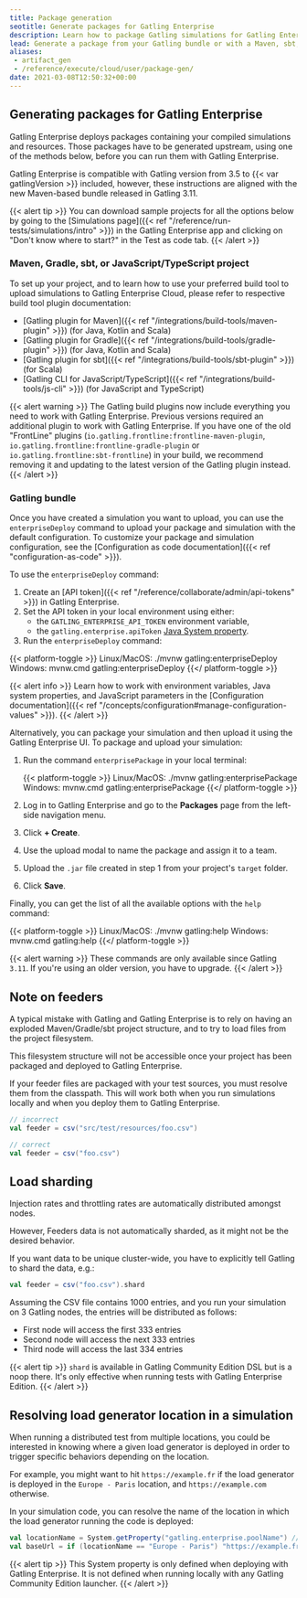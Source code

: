 ```yaml
---
title: Package generation
seotitle: Generate packages for Gatling Enterprise
description: Learn how to package Gatling simulations for Gatling Enterprise from the Gatling zip bundle, or from a Maven, sbt, or Gradle project.
lead: Generate a package from your Gatling bundle or with a Maven, sbt, or Gradle project.
aliases:
 - artifact_gen
 - /reference/execute/cloud/user/package-gen/
date: 2021-03-08T12:50:32+00:00
---
```


## Generating packages for Gatling Enterprise

Gatling Enterprise deploys packages containing your compiled simulations and resources. Those packages have to be generated
upstream, using one of the methods below, before you can run them with Gatling Enterprise.

Gatling Enterprise is compatible with Gatling version from 3.5 to {{< var gatlingVersion >}} included, however, these instructions are aligned with the new Maven-based bundle released in Gatling 3.11.

{{< alert tip >}}
You can download sample projects for all the options below by going to the [Simulations page]({{< ref "/reference/run-tests/simulations/intro" >}}) in the Gatling Enterprise app and clicking on "Don't know where to start?" in the Test as code tab.
{{< /alert >}}



### Maven, Gradle, sbt, or JavaScript/TypeScript project

To set up your project, and to learn how to use your preferred build tool to upload simulations to Gatling Enterprise
Cloud, please refer to respective build tool plugin documentation:

- [Gatling plugin for Maven]({{< ref "/integrations/build-tools/maven-plugin" >}}) (for Java, Kotlin and Scala)
- [Gatling plugin for Gradle]({{< ref "/integrations/build-tools/gradle-plugin" >}}) (for Java, Kotlin and Scala)
- [Gatling plugin for sbt]({{< ref "/integrations/build-tools/sbt-plugin" >}}) (for Scala)
- [Gatling CLI for JavaScript/TypeScript]({{< ref "/integrations/build-tools/js-cli" >}}) (for JavaScript and TypeScript)

{{< alert warning >}}
The Gatling build plugins now include everything you need to work with Gatling Enterprise. Previous versions required an
additional plugin to work with Gatling Enterprise. If you have one of the old "FrontLine" plugins
(`io.gatling.frontline:frontline-maven-plugin`, `io.gatling.frontline:frontline-gradle-plugin` or
`io.gatling.frontline:sbt-frontline`) in your build, we recommend removing it and updating to the latest version of the
Gatling plugin instead.
{{< /alert >}}

### Gatling bundle

Once you have created a simulation you want to upload, you can use the `enterpriseDeploy` command to upload your package and simulation with the default configuration. To customize your package and simulation configuration, see the [Configuration as code documentation]({{< ref "configuration-as-code" >}}). 

To use the `enterpriseDeploy` command:

1. Create an [API token]({{< ref "/reference/collaborate/admin/api-tokens" >}}) in Gatling Enterprise. 
2. Set the API token in your local environment using either:
    - the `GATLING_ENTERPRISE_API_TOKEN` environment variable,
    - the `gatling.enterprise.apiToken` [Java System property](https://docs.oracle.com/javase/tutorial/essential/environment/sysprop.html).
3. Run the `enterpriseDeploy` command:

{{< platform-toggle >}}
Linux/MacOS: ./mvnw gatling:enterpriseDeploy
Windows: mvnw.cmd gatling:enterpriseDeploy
{{</ platform-toggle >}}

{{< alert info >}}
Learn how to work with environment variables, Java system properties, and JavaScript parameters in the
[Configuration documentation]({{< ref "/concepts/configuration#manage-configuration-values" >}}). 
{{< /alert >}}

Alternatively, you can package your simulation and then upload it using the Gatling Enterprise UI. To package and upload your simulation:

1. Run the command `enterprisePackage` in your local terminal:

    {{< platform-toggle >}}
    Linux/MacOS: ./mvnw gatling:enterprisePackage
    Windows: mvnw.cmd gatling:enterprisePackage
    {{</ platform-toggle >}}

2. Log in to Gatling Enterprise and go to the **Packages** page from the left-side navigation menu.
3. Click **+ Create**. 
4. Use the upload modal to name the package and assign it to a team.
5. Upload the `.jar` file created in step 1 from your project's `target` folder.
6. Click **Save**.

Finally, you can get the list of all the available options with the `help` command:

{{< platform-toggle >}}
Linux/MacOS: ./mvnw gatling:help
Windows: mvnw.cmd gatling:help
{{</ platform-toggle >}}

{{< alert warning >}}
These commands are only available since Gatling `3.11`. If you're using an older version, you have to upgrade.
{{< /alert >}}

## Note on feeders

A typical mistake with Gatling and Gatling Enterprise is to rely on having an exploded Maven/Gradle/sbt project structure, and to try to load files from the project filesystem.

This filesystem structure will not be accessible once your project has been packaged and deployed to Gatling Enterprise.

If your feeder files are packaged with your test sources, you must resolve them from the classpath. This will work both
when you run simulations locally and when you deploy them to Gatling Enterprise.

```scala
// incorrect
val feeder = csv("src/test/resources/foo.csv")

// correct
val feeder = csv("foo.csv")
```

## Load sharding

Injection rates and throttling rates are automatically distributed amongst nodes.

However, Feeders data is not automatically sharded, as it might not be the desired behavior.

If you want data to be unique cluster-wide, you have to explicitly tell Gatling to shard the data, e.g.:

```scala
val feeder = csv("foo.csv").shard
```

Assuming the CSV file contains 1000 entries, and you run your simulation on 3 Gatling nodes, the entries will be distributed as follows:

- First node will access the first 333 entries
- Second node will access the next 333 entries
- Third node will access the last 334 entries

{{< alert tip >}}
`shard` is available in Gatling Community Edition DSL but is a noop there. It's only effective when running tests with Gatling Enterprise Edition.
{{< /alert >}}

## Resolving load generator location in a simulation

When running a distributed test from multiple locations, you could be interested in knowing where a given load generator is deployed in order to trigger specific behaviors depending on the location.

For example, you might want to hit `https://example.fr` if the load generator is deployed in the `Europe - Paris` location, and `https://example.com` otherwise.

In your simulation code, you can resolve the name of the location in which the load generator running the code is deployed:

```scala
val locationName = System.getProperty("gatling.enterprise.poolName") // pool is the former name of location
val baseUrl = if (locationName == "Europe - Paris") "https://example.fr" else "https://example.com"
```

{{< alert tip >}}
This System property is only defined when deploying with Gatling Enterprise.
It is not defined when running locally with any Gatling Community Edition launcher.
{{< /alert >}}
